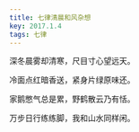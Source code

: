 ```yaml
---
title: 七律清晨和风杂想
key: 2017.1.4
tags: 七律
---
```


深冬晨雾却清寒，尺目寸心望远天。

冷面点红暗香送，紧身片绿原味还。

家鹅憋气总是累，野鹤散云乃有恬。

万步日行练练脚，我和山水同样闲。

</br>

